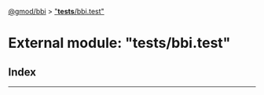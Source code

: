 [@gmod/bbi](../README.md) > ["__tests__/bbi.test"](../modules/___tests___bbi_test_.md)

# External module: "__tests__/bbi.test"

## Index

---

